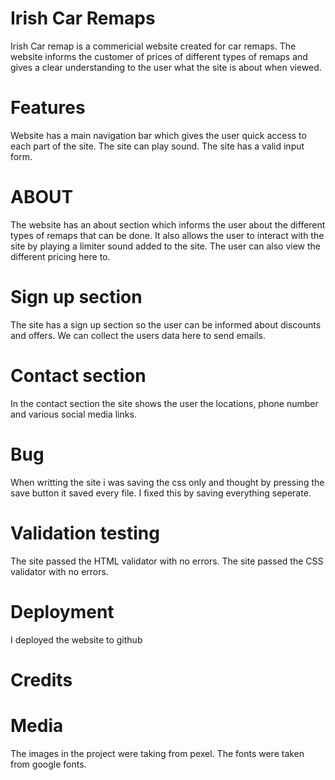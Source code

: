 # Irish Car Remaps

Irish Car remap is a commericial website created for car remaps. The website informs the customer of prices of different types of remaps and gives a clear understanding to the user what the site is about when viewed. 


# Features
Website has a main navigation bar which gives the user quick access to each part of the site. 
The site can play sound. 
The site has a valid input form.


# ABOUT
The website has an about section which informs the user about the different types of remaps that can be done. 
It also allows the user to interact with the site by playing a limiter sound added to the site. 
The user can also view the different pricing here to. 

# Sign up section 
The site has a sign up section so the user can be informed about discounts and offers. 
We can collect the users data here to send emails. 

# Contact section 
In the contact section the site shows the user the locations, phone number and various social media links. 

# Bug
When writting the site i was saving the css only and thought by pressing the save button it saved every file. I fixed this by saving everything seperate. 

# Validation testing
The site passed the HTML validator with no errors. 
The site passed the CSS validator with no errors.

# Deployment 
I deployed the website to github 

# Credits 


# Media 
The images in the project were taking from pexel.
The fonts were taken from google fonts.  


 
